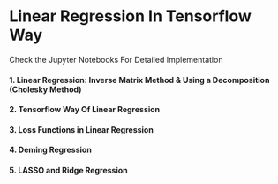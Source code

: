 # Linear Regression In Tensorflow Way

Check the Jupyter Notebooks For Detailed Implementation

#### 1.  Linear Regression: Inverse Matrix Method & Using a Decomposition (Cholesky Method)

#### 2.  Tensorflow Way Of Linear Regression

#### 3.  Loss Functions in Linear Regression

#### 4.  Deming Regression

#### 5. LASSO and Ridge Regression



